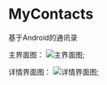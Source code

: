 # MyContacts
基于Android的通讯录

主界面图：
![主界面图](https://github.com/ismenglx/MyContacts/tree/master/app/src/main/res/drawable/1.png);

详情界面图：
![详情界面图](https://github.com/ismenglx/MyContacts/tree/master/app/src/main/res/drawable/2.png);
